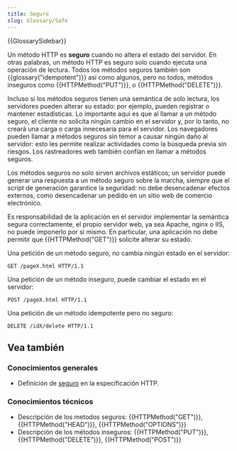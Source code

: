 ```yaml
---
title: Seguro
slug: Glossary/Safe
---
```


{{GlossarySidebar}}

Un método HTTP es **seguro** cuando no altera el estado del servidor. En otras palabras, un método HTTP es seguro solo cuando ejecuta una operación de lectura. Todos los métodos seguros también son {{glossary("idempotent")}} así como algunos, pero no todos, métodos inseguros como {{HTTPMethod("PUT")}}, o {{HTTPMethod("DELETE")}}.

Incluso si los métodos seguros tienen una semántica de solo lectura, los servidores pueden alterar su estado: por ejemplo, pueden registrar o mantener estadísticas. Lo importante aquí es que al llamar a un método seguro, el cliente no solicita ningún cambio en el servidor y, por lo tanto, no creará una carga o carga innecesaria para el servidor. Los navegadores pueden llamar a métodos seguros sin temor a causar ningún daño al servidor: esto les permite realizar actividades como la búsqueda previa sin riesgos. Los rastreadores web también confían en llamar a métodos seguros.

Los métodos seguros no solo sirven archivos estáticos; un servidor puede generar una respuesta a un método seguro sobre la marcha, siempre que el script de generación garantice la seguridad: no debe desencadenar efectos externos, como desencadenar un pedido en un sitio web de comercio electrónico.

Es responsabilidad de la aplicación en el servidor implementar la semántica segura correctamente, el propio servidor web, ya sea Apache, nginx o IIS, no puede imponerlo por sí mismo. En particular, una aplicación no debe permitir que {{HTTPMethod("GET")}} solicite alterar su estado.

Una petición de un método seguro, no cambia ningún estado en el servidor:

```
GET /pageX.html HTTP/1.1
```

Una petición de un método inseguro, puede cambiar el estado en el servidor:

```
POST /pageX.html HTTP/1.1
```

Una petición de un método idempotente pero no seguro:

```
DELETE /idX/delete HTTP/1.1
```

## Vea también

### Conocimientos generales

- Definición de [seguro](https://tools.ietf.org/html/rfc7231#section-4.2.1) en la especificación HTTP.

### Conocimientos técnicos

- Descripción de los metodos seguros: {{HTTPMethod("GET")}}, {{HTTPMethod("HEAD")}}, {{HTTPMethod("OPTIONS")}}
- Descripción de los métodos inseguros: {{HTTPMethod("PUT")}}, {{HTTPMethod("DELETE")}}, {{HTTPMethod("POST")}}
